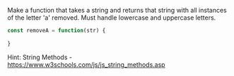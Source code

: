 Make a function that takes a string and returns that string with all instances of the letter 'a' removed. Must handle lowercase and uppercase letters.


```js
const removeA = function(str) {
  
}
```

Hint: String Methods - https://www.w3schools.com/js/js_string_methods.asp